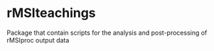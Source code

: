 # rMSIteachings
 Package that contain scripts for the analysis and post-processing of rMSIproc output data
